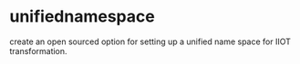 # unifiednamespace
create an open sourced option for setting up a unified name space for IIOT transformation.
